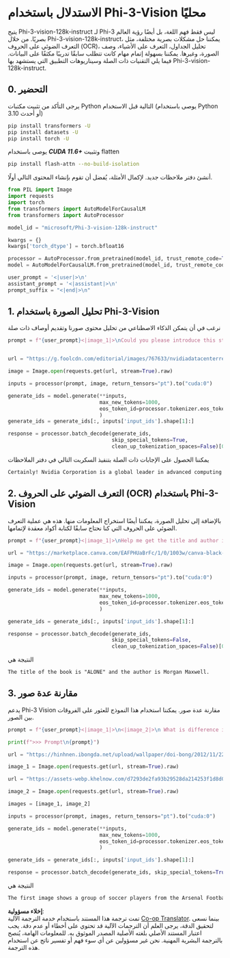 <!--
CO_OP_TRANSLATOR_METADATA:
{
  "original_hash": "110bee6270dad2ebf506d90a30b46dde",
  "translation_date": "2025-07-16T21:36:02+00:00",
  "source_file": "md/01.Introduction/03/Vision_Inference.md",
  "language_code": "ar"
}
-->
# **الاستدلال باستخدام Phi-3-Vision محليًا**

يتيح Phi-3-vision-128k-instruct لـ Phi-3 ليس فقط فهم اللغة، بل أيضًا رؤية العالم بصريًا. من خلال Phi-3-vision-128k-instruct، يمكننا حل مشكلات بصرية مختلفة، مثل التعرف الضوئي على الحروف (OCR)، تحليل الجداول، التعرف على الأشياء، وصف الصورة، وغيرها. يمكننا بسهولة إتمام مهام كانت تتطلب سابقًا تدريبًا مكثفًا على البيانات. فيما يلي التقنيات ذات الصلة وسيناريوهات التطبيق التي يستشهد بها Phi-3-vision-128k-instruct.

## **0. التحضير**

يرجى التأكد من تثبيت مكتبات Python التالية قبل الاستخدام (يوصى باستخدام Python 3.10 أو أحدث)

```bash
pip install transformers -U
pip install datasets -U
pip install torch -U
```

يوصى باستخدام ***CUDA 11.6+*** وتثبيت flatten

```bash
pip install flash-attn --no-build-isolation
```

أنشئ دفتر ملاحظات جديد. لإكمال الأمثلة، يُفضل أن تقوم بإنشاء المحتوى التالي أولًا.

```python
from PIL import Image
import requests
import torch
from transformers import AutoModelForCausalLM
from transformers import AutoProcessor

model_id = "microsoft/Phi-3-vision-128k-instruct"

kwargs = {}
kwargs['torch_dtype'] = torch.bfloat16

processor = AutoProcessor.from_pretrained(model_id, trust_remote_code=True)
model = AutoModelForCausalLM.from_pretrained(model_id, trust_remote_code=True, torch_dtype="auto").cuda()

user_prompt = '<|user|>\n'
assistant_prompt = '<|assistant|>\n'
prompt_suffix = "<|end|>\n"
```

## **1. تحليل الصورة باستخدام Phi-3-Vision**

نرغب في أن يتمكن الذكاء الاصطناعي من تحليل محتوى صورنا وتقديم أوصاف ذات صلة

```python
prompt = f"{user_prompt}<|image_1|>\nCould you please introduce this stock to me?{prompt_suffix}{assistant_prompt}"


url = "https://g.foolcdn.com/editorial/images/767633/nvidiadatacenterrevenuefy2017tofy2024.png"

image = Image.open(requests.get(url, stream=True).raw)

inputs = processor(prompt, image, return_tensors="pt").to("cuda:0")

generate_ids = model.generate(**inputs, 
                              max_new_tokens=1000,
                              eos_token_id=processor.tokenizer.eos_token_id,
                              )
generate_ids = generate_ids[:, inputs['input_ids'].shape[1]:]

response = processor.batch_decode(generate_ids, 
                                  skip_special_tokens=True, 
                                  clean_up_tokenization_spaces=False)[0]
```

يمكننا الحصول على الإجابات ذات الصلة بتنفيذ السكربت التالي في دفتر الملاحظات

```txt
Certainly! Nvidia Corporation is a global leader in advanced computing and artificial intelligence (AI). The company designs and develops graphics processing units (GPUs), which are specialized hardware accelerators used to process and render images and video. Nvidia's GPUs are widely used in professional visualization, data centers, and gaming. The company also provides software and services to enhance the capabilities of its GPUs. Nvidia's innovative technologies have applications in various industries, including automotive, healthcare, and entertainment. The company's stock is publicly traded and can be found on major stock exchanges.
```

## **2. التعرف الضوئي على الحروف (OCR) باستخدام Phi-3-Vision**

بالإضافة إلى تحليل الصورة، يمكننا أيضًا استخراج المعلومات منها. هذه هي عملية التعرف الضوئي على الحروف التي كنا نحتاج سابقًا لكتابة أكواد معقدة لإتمامها.

```python
prompt = f"{user_prompt}<|image_1|>\nHelp me get the title and author information of this book?{prompt_suffix}{assistant_prompt}"

url = "https://marketplace.canva.com/EAFPHUaBrFc/1/0/1003w/canva-black-and-white-modern-alone-story-book-cover-QHBKwQnsgzs.jpg"

image = Image.open(requests.get(url, stream=True).raw)

inputs = processor(prompt, image, return_tensors="pt").to("cuda:0")

generate_ids = model.generate(**inputs, 
                              max_new_tokens=1000,
                              eos_token_id=processor.tokenizer.eos_token_id,
                              )

generate_ids = generate_ids[:, inputs['input_ids'].shape[1]:]

response = processor.batch_decode(generate_ids, 
                                  skip_special_tokens=False, 
                                  clean_up_tokenization_spaces=False)[0]

```

النتيجة هي

```txt
The title of the book is "ALONE" and the author is Morgan Maxwell.
```

## **3. مقارنة عدة صور**

يدعم Phi-3 Vision مقارنة عدة صور. يمكننا استخدام هذا النموذج للعثور على الفروقات بين الصور.

```python
prompt = f"{user_prompt}<|image_1|>\n<|image_2|>\n What is difference in this two images?{prompt_suffix}{assistant_prompt}"

print(f">>> Prompt\n{prompt}")

url = "https://hinhnen.ibongda.net/upload/wallpaper/doi-bong/2012/11/22/arsenal-wallpaper-free.jpg"

image_1 = Image.open(requests.get(url, stream=True).raw)

url = "https://assets-webp.khelnow.com/d7293de2fa93b29528da214253f1d8d0/news/uploads/2021/07/Arsenal-1024x576.jpg.webp"

image_2 = Image.open(requests.get(url, stream=True).raw)

images = [image_1, image_2]

inputs = processor(prompt, images, return_tensors="pt").to("cuda:0")

generate_ids = model.generate(**inputs, 
                              max_new_tokens=1000,
                              eos_token_id=processor.tokenizer.eos_token_id,
                              )

generate_ids = generate_ids[:, inputs['input_ids'].shape[1]:]

response = processor.batch_decode(generate_ids, skip_special_tokens=True, clean_up_tokenization_spaces=False)[0]
```

النتيجة هي

```txt
The first image shows a group of soccer players from the Arsenal Football Club posing for a team photo with their trophies, while the second image shows a group of soccer players from the Arsenal Football Club celebrating a victory with a large crowd of fans in the background. The difference between the two images is the context in which the photos were taken, with the first image focusing on the team and their trophies, and the second image capturing a moment of celebration and victory.
```

**إخلاء مسؤولية**:  
تمت ترجمة هذا المستند باستخدام خدمة الترجمة الآلية [Co-op Translator](https://github.com/Azure/co-op-translator). بينما نسعى لتحقيق الدقة، يرجى العلم أن الترجمات الآلية قد تحتوي على أخطاء أو عدم دقة. يجب اعتبار المستند الأصلي بلغته الأصلية المصدر الموثوق به. للمعلومات الهامة، يُنصح بالترجمة البشرية المهنية. نحن غير مسؤولين عن أي سوء فهم أو تفسير ناتج عن استخدام هذه الترجمة.
